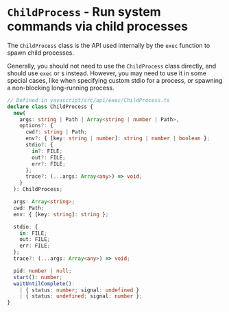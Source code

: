 # `ChildProcess` - Run system commands via child processes

The `ChildProcess` class is the API used internally by the `exec` function to spawn child processes.

Generally, you should not need to use the `ChildProcess` class directly, and should use `exec` or `$` instead. However, you may need to use it in some special cases, like when specifying custom stdio for a process, or spawning a non-blocking long-running process.

```ts
// Defined in yavascript/src/api/exec/ChildProcess.ts
declare class ChildProcess {
  new(
    args: string | Path | Array<string | number | Path>,
    options?: {
      cwd?: string | Path;
      env?: { [key: string | number]: string | number | boolean };
      stdio?: {
        in?: FILE;
        out?: FILE;
        err?: FILE;
      };
      trace?: (...args: Array<any>) => void;
    }
  ): ChildProcess;

  args: Array<string>;
  cwd: Path;
  env: { [key: string]: string };

  stdio: {
    in: FILE;
    out: FILE;
    err: FILE;
  };
  trace?: (...args: Array<any>) => void;

  pid: number | null;
  start(): number;
  waitUntilComplete():
    | { status: number; signal: undefined }
    | { status: undefined; signal: number };
}
```
